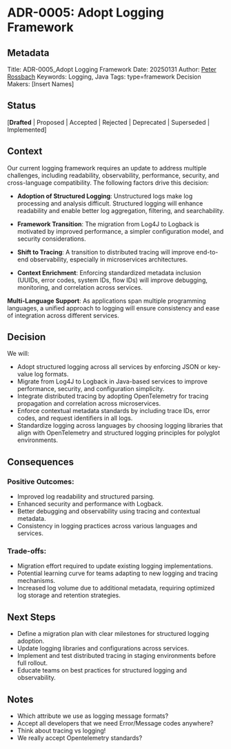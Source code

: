 # ADR-0005: Adopt Logging Framework

## Metadata

Title:  ADR-0005_Adopt Logging Framework
Date:   20250131
Author: [Peter Rossbach](mailto://peter.rossbach@bee42.com)
Keywords: Logging, Java
Tags: type=framework
Decision Makers: [Insert Names]

## Status

[__Drafted__ | Proposed | Accepted | Rejected | Deprecated | Superseded | Implemented]

## Context

Our current logging framework requires an update to address multiple challenges, including readability, observability, performance, security, and cross-language compatibility. The following factors drive this decision:

* __Adoption of Structured Logging__: Unstructured logs make log processing and analysis difficult. Structured logging will enhance readability and enable better log aggregation, filtering, and searchability.

* __Framework Transition__: The migration from Log4J to Logback is motivated by improved performance, a simpler configuration model, and security considerations.

* __Shift to Tracing__: A transition to distributed tracing will improve end-to-end observability, especially in microservices architectures.

* __Context Enrichment__: Enforcing standardized metadata inclusion (UUIDs, error codes, system IDs, flow IDs) will improve debugging, monitoring, and correlation across services.

__Multi-Language Support__: As applications span multiple programming languages, a unified approach to logging will ensure consistency and ease of integration across different services.

## Decision

We will:

* Adopt structured logging across all services by enforcing JSON or key-value log formats.
* Migrate from Log4J to Logback in Java-based services to improve performance, security, and configuration simplicity.
* Integrate distributed tracing by adopting OpenTelemetry for tracing propagation and correlation across microservices.
* Enforce contextual metadata standards by including trace IDs, error codes, and request identifiers in all logs.
* Standardize logging across languages by choosing logging libraries that align with OpenTelemetry and structured logging principles for polyglot environments.

## Consequences

### Positive Outcomes:

* Improved log readability and structured parsing.
* Enhanced security and performance with Logback.
* Better debugging and observability using tracing and contextual metadata.
* Consistency in logging practices across various languages and services.

### Trade-offs:

* Migration effort required to update existing logging implementations.
* Potential learning curve for teams adapting to new logging and tracing mechanisms.
* Increased log volume due to additional metadata, requiring optimized log storage and retention strategies.

## Next Steps

* Define a migration plan with clear milestones for structured logging adoption.
* Update logging libraries and configurations across services.
* Implement and test distributed tracing in staging environments before full rollout.
* Educate teams on best practices for structured logging and observability.

## Notes

* Which attribute we use as logging message formats?
* Accept all developers that we need Error/Message codes anywhere?
* Think about tracing vs logging!
* We really accept Opentelemetry standards?


